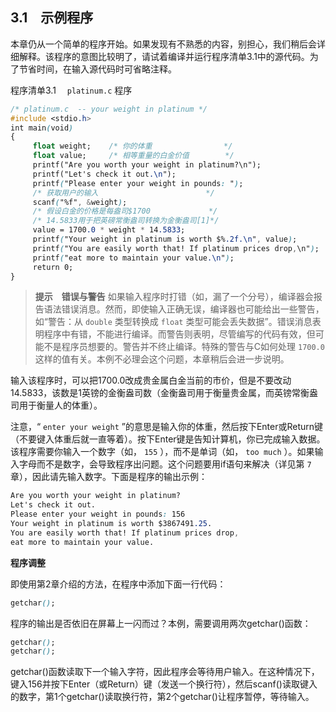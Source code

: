 ## 3.1　示例程序

本章仍从一个简单的程序开始。如果发现有不熟悉的内容，别担心，我们稍后会详细解释。该程序的意图比较明了，请试着编译并运行程序清单3.1中的源代码。为了节省时间，在输入源代码时可省略注释。

程序清单3.1　 `platinum.c` 程序

```css
/* platinum.c  -- your weight in platinum */
#include <stdio.h>
int main(void)
{
     float weight;    /* 你的体重                */
     float value;     /* 相等重量的白金价值        */
     printf("Are you worth your weight in platinum?\n");
     printf("Let's check it out.\n");
     printf("Please enter your weight in pounds: ");
     /* 获取用户的输入                        */
     scanf("%f", &weight);
     /* 假设白金的价格是每盎司$1700             */
     /* 14.5833用于把英磅常衡盎司转换为金衡盎司[1]*/
     value = 1700.0 * weight * 14.5833;
     printf("Your weight in platinum is worth $%.2f.\n", value);
     printf("You are easily worth that! If platinum prices drop,\n");
     printf("eat more to maintain your value.\n");
     return 0;
}

```

> **提示　错误与警告**
> 如果输入程序时打错（如，漏了一个分号），编译器会报告语法错误消息。然而，即使输入正确无误，编译器也可能给出一些警告，如“警告：从 `double` 类型转换成 `float` 类型可能会丢失数据”。错误消息表明程序中有错，不能进行编译。而警告则表明，尽管编写的代码有效，但可能不是程序员想要的。警告并不终止编译。特殊的警告与C如何处理 `1700.0` 这样的值有关。本例不必理会这个问题，本章稍后会进一步说明。

输入该程序时，可以把1700.0改成贵金属白金当前的市价，但是不要改动14.5833，该数是1英镑的金衡盎司数（金衡盎司用于衡量贵金属，而英镑常衡盎司用于衡量人的体重）。

注意，“ `enter your weight` ”的意思是输入你的体重，然后按下Enter或Return键（不要键入体重后就一直等着）。按下Enter键是告知计算机，你已完成输入数据。该程序需要你输入一个数字（如， `155` ），而不是单词（如， `too much` ）。如果输入字母而不是数字，会导致程序出问题。这个问题要用if语句来解决（详见第 `7` 章），因此请先输入数字。下面是程序的输出示例：

```css
Are you worth your weight in platinum?
Let's check it out.
Please enter your weight in pounds: 156
Your weight in platinum is worth $3867491.25.
You are easily worth that! If platinum prices drop,
eat more to maintain your value.

```



**程序调整**

即使用第2章介绍的方法，在程序中添加下面一行代码：

```css
getchar();
```

程序的输出是否依旧在屏幕上一闪而过？本例，需要调用两次getchar()函数：

```css
getchar();
getchar();
```

getchar()函数读取下一个输入字符，因此程序会等待用户输入。在这种情况下，键入156并按下Enter（或Return）键（发送一个换行符），然后scanf()读取键入的数字，第1个getchar()读取换行符，第2个getchar()让程序暂停，等待输入。



